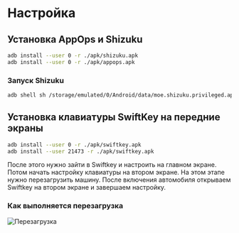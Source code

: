 # Настройка
## Установка AppOps и Shizuku
  ```sh
  adb install --user 0 -r ./apk/shizuku.apk
  adb install --user 0 -r ./apk/appops.apk
  ```

### Запуск Shizuku
   ```sh
   adb shell sh /storage/emulated/0/Android/data/moe.shizuku.privileged.api/start.sh
   ```


## Установка клавиатуры SwiftKey на передние экраны
  ```sh
  adb install --user 0 -r ./apk/swiftkey.apk
  adb install --user 21473 -r ./apk/swiftkey.apk
  ```
После этого нужно зайти в Swiftkey и настроить на главном экране. Потом начать настройку клавиатуры на втором экране. На этом этапе нужно перезагрузить машину. После включения автомобиля открываем Swiftkey на втором экране и завершаем настройку.
### Как выполняется перезагрузка 

<image src="https://githubraw.com/QuoNaro/LiL9.settings/main/img/restart.jpg" alt="Перезагрузка">

